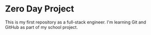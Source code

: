 # Zero Day Project

This is my first repository as a full-stack engineer. I'm learning Git and GitHub as part of my school project.

